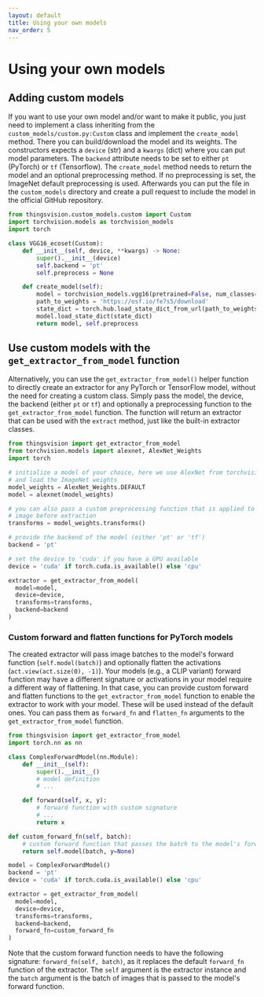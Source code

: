 ```yaml
---
layout: default
title: Using your own models
nav_order: 5
---
```


# Using your own models

## Adding custom models

If you want to use your own model and/or want to make it public, you just need to implement a class inheriting from the `custom_models/custom.py:Custom` class and implement the `create_model` method. There you can build/download the model and its weights. The constructors expects a `device` (str) and a `kwargs` (dict) where you can put model parameters. The `backend` attribute needs to be set to either `pt` (PyTorch) or `tf` (Tensorflow). The `create_model` method needs to return the model and an optional preprocessing method. If no preprocessing is set, the ImageNet default preprocessing is used. Afterwards you can put the file in the `custom_models` directory and create a pull request to include the model in the official GitHub repository.

```python
from thingsvision.custom_models.custom import Custom
import torchvision.models as torchvision_models
import torch

class VGG16_ecoset(Custom):
    def __init__(self, device, **kwargs) -> None:
        super().__init__(device)
        self.backend = 'pt'
        self.preprocess = None

    def create_model(self):
        model = torchvision_models.vgg16(pretrained=False, num_classes=565)
        path_to_weights = 'https://osf.io/fe7s5/download'
        state_dict = torch.hub.load_state_dict_from_url(path_to_weights, map_location=self.device)
        model.load_state_dict(state_dict)
        return model, self.preprocess
```

## Use custom models with the `get_extractor_from_model` function
Alternatively, you can use the `get_extractor_from_model()` helper function to directly create an extractor for any PyTorch or TensorFlow model, without the need for creating a custom class. Simply pass the model, the device, the backend (either `pt` or `tf`) and optionally a preprocessing function to the `get_extractor_from_model` function. The function will return an extractor that can be used with the `extract` method, just like the built-in extractor classes.

```python
from thingsvision import get_extractor_from_model
from torchvision.models import alexnet, AlexNet_Weights
import torch

# initialize a model of your choice, here we use AlexNet from torchvision 
# and load the ImageNet weights
model_weights = AlexNet_Weights.DEFAULT
model = alexnet(model_weights)

# you can also pass a custom preprocessing function that is applied to every 
# image before extraction
transforms = model_weights.transforms()

# provide the backend of the model (either 'pt' or 'tf')
backend = 'pt'

# set the device to 'cuda' if you have a GPU available
device = 'cuda' if torch.cuda.is_available() else 'cpu'

extractor = get_extractor_from_model(
  model=model, 
  device=device,
  transforms=transforms,
  backend=backend
)
```

### Custom forward and flatten functions for PyTorch models
The created extractor will pass image batches to the model's forward function (`self.model(batch)`) and optionally flatten the activations (`act.view(act.size(0), -1)`). Your models (e.g., a CLIP variant) forward function may have a different signature or activations in your model require a different way of flattening. In that case, you can provide custom forward and flatten functions to the `get_extractor_from_model` function to enable the extractor to work with your model. These will be used instead of the default ones. You can pass them as `forward_fn` and `flatten_fn` arguments to the `get_extractor_from_model` function.

```python
from thingsvision import get_extractor_from_model
import torch.nn as nn

class ComplexForwardModel(nn.Module):
    def __init__(self):
        super().__init__()
        # model definition 
        # ...

    def forward(self, x, y):
        # forward function with custom signature
        # ...
        return x

def custom_forward_fn(self, batch):
    # custom forward function that passes the batch to the model's forward function
    return self.model(batch, y=None)

model = ComplexForwardModel()
backend = 'pt'
device = 'cuda' if torch.cuda.is_available() else 'cpu'

extractor = get_extractor_from_model(
  model=model, 
  device=device,
  transforms=transforms,
  backend=backend,
  forward_fn=custom_forward_fn
)
```

Note that the custom forward function needs to have the following signature: `forward_fn(self, batch)`, as it replaces the default `forward_fn` function of the extractor. The `self` argument is the extractor instance and the `batch` argument is the batch of images that is passed to the model's forward function. 